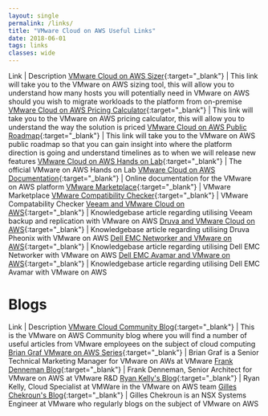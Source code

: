 ```yaml
---
layout: single
permalink: /links/
title: "VMware Cloud on AWS Useful Links"
date: 2018-06-01
tags: links
classes: wide
---
```


Link | Description
[VMware Cloud on AWS Sizer](https://vmcsizer.vmware.com/){:target="_blank"} | This link will take you to the VMware on AWS sizing tool, this will allow you to understand how many hosts you will potentially need in VMware on AWS should you wish to migrate workloads to the platform from on-premise
[VMware Cloud on AWS Pricing Calculator](https://cloud.vmware.com/vmc-aws-pricing){:target="_blank"} | This link will take you to the VMware on AWS pricing calculator, this will allow you to understand the way the solution is priced
[VMware Cloud on AWS Public Roadmap](https://cloud.vmware.com/vmc-aws/roadmap){:target="_blank"} | This link will take you to the VMware on AWS public roadmap so that you can gain insight into where the platform direction is going and understand timelines as to when we will release new features
[VMware Cloud on AWS Hands on Lab](https://www.vmware.com/try-vmware/vmc-aws-hol-labs.html){:target="_blank"} | The official VMware on AWS Hands on Lab
[VMware Cloud on AWS Documentation](https://docs.vmware.com/en/VMware-Cloud-on-AWS/index.html){:target="_blank"} | Online documentation for the VMware on AWS platform
[VMware Marketplace](https://marketplace.vmware.com/vsx/?product=3450,3429){:target="_blank"} | VMware Marketplace
[VMware Compatibility Checker](https://www.vmware.com/resources/compatibility/search.php?productid=42856&deviceCategory=vsanps&details=1&solutionTypes=1&releases=282,281&page=1&display_interval=10&sortColumn=Partner&sortOrder=Asc&b=1516382147510){:target="_blank"} | VMware Compatability Checker
[Veeam and VMware Cloud on AWS](https://kb.vmware.com/s/article/52533){:target="_blank"} | Knowledgebase article regarding utilising Veeam backup and replication with VMware on AWS
[Druva and VMware Cloud on AWS](https://kb.vmware.com/s/article/52687){:target="_blank"} | Knowledgebase article regarding utilising Druva Pheonix with VMware on AWS
[Dell EMC Networker and VMware on AWS](https://kb.vmware.com/s/article/52351){:target="_blank"} | Knowledgebase article regarding utilising Dell EMC Networker with VMware on AWS
[Dell EMC Avamar and VMware on AWS](https://kb.vmware.com/s/article/52471){:target="_blank"} | Knowledgebase article regarding utilising Dell EMC Avamar with VMware on AWS

# Blogs

Link | Description
[VMware Cloud Community Blog](https://cloud.vmware.com/community/){:target="_blank"} | This is the VMware on AWS Community blog where you will find a number of useful articles from VMware employees on the subject of cloud computing
[Brian Graf VMware on AWS Series](https://www.brianjgraf.com/category/vmc/){:target="_blank"} | Brian Graf is a Senior Technical Marketing Manager for VMware on AWs at VMware
[Frank Denneman Blog](http://frankdenneman.nl/){:target="_blank"} | Frank Denneman, Senior Architect for VMware on AWS at VMware R&D
[Ryan Kelly's Blog](http://www.vmtocloud.com/){:target="_blank"} | Ryan Kelly, Cloud Specialist at VMWare in the VMware on AWS team
[Gilles Chekroun's Blog](http://www.gilles.cloud/){:target="_blank"} | Gilles Chekroun is an NSX Systems Engineer at VMware who regularly blogs on the subject of VMware on AWS
